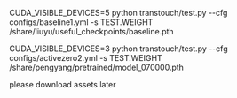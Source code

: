 CUDA_VISIBLE_DEVICES=5 python transtouch/test.py --cfg configs/baseline1.yml -s TEST.WEIGHT /share/liuyu/useful_checkpoints/baseline.pth

CUDA_VISIBLE_DEVICES=3 python transtouch/test.py --cfg configs/activezero2.yml -s TEST.WEIGHT /share/pengyang/pretrained/model_070000.pth

please download assets later